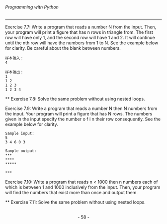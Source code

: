 ###### Programming with Python
---

Exercise 7.7: Write a program that reads a number N from the input. Then, your
program will print a figure that has n rows in triangle from. The first row will have
only 1, and the second row will have 1 and 2. It will continue until the nth row
will have the numbers from 1 to N. See the example below for clarity. Be careful
about the blank between numbers.

```
样本输入：
4
```

```
样本输出：
1
1 2
1 2 3
1 2 3 4
```

** Exercise 7.8: Solve the same problem without using nested loops.

Exercise 7.9: Write a program that reads a number N then N numbers from the
input. Your program will print a figure that has N rows. The numbers given in the
input specify the number o f i n their row consequently. See the example below
for clarity.

```
Sample input:
5
3 4 6 0 3
```

```
Sample output:
***
****
*****

***
```



Exercise 7.10: Write a program that reads n < 1000 then n numbers each of which
is between 1 and 1000 inclusively from the input. Then, your program will find
the numbers that exist more than once and output them.

** Exercise 7.11: Solve the same problem without using nested loops.



<br>

<center> - 58 - </center>